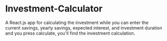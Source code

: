 # Investment-Calculator
A React.js app for calculating the investment while you can enter the current savings, yearly savings, expected interest, and investment duration and you press calculate, you'll find the investment calculation.
